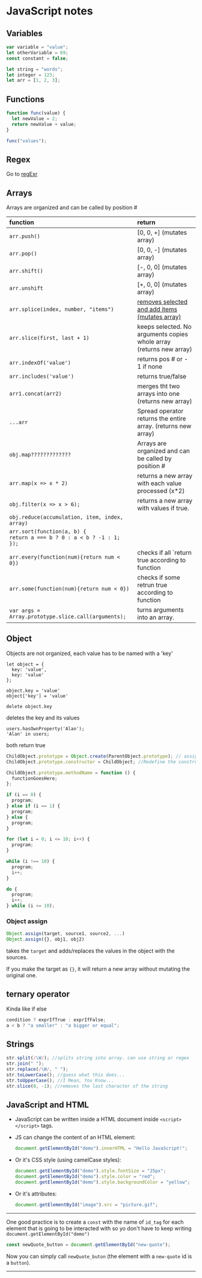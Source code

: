 # JavaScript notes

## Variables

```js
var variable = "value";
let otherVariable = 69;
const constant = false;

let string = "words";
let integer = 123;
let arr = [1, 2, 3];
```

## Functions

```js
function func(value) {
  let newValue = 2;
  return newValue + value;
}

func("values");
```

## Regex

Go to [regExr](https://regexr.com/)

## Arrays

Arrays are organized and can be called by position #

| function                                                     | return                                                       |
| :----------------------------------------------------------- | :----------------------------------------------------------- |
| `arr.push()`                                                 | [0, 0, +] \(mutates array)                                   |
| `arr.pop()`                                                  | [0, 0, -] \(mutates array)                                   |
| `arr.shift()`                                                | [-, 0, 0] \(mutates array)                                   |
| `arr.unshift`                                                | [+, 0, 0] \(mutates array)                                   |
| `arr.splice(index, number, "items")`                         | [removes selected and add items (mutates array)](https://developer.mozilla.org/en-US/docs/Web/JavaScript/Reference/Global_Objects/Array/splice) |
| `arr.slice(first, last + 1)`                                 | keeps selected. No arguments copies whole array (returns new array) |
| `arr.indexOf('value')`                                       | returns pos # or - 1 if none                                 |
| `arr.includes('value')`                                      | returns true/false                                           |
| `arr1.concat(arr2)`                                          | merges tht two arrays into one (returns new array)           |
| `...arr`                                                     | Spread operator returns the entire array. (returns new array) |
| `obj.map?????????????`                                       | Arrays are organized and can be called by position #         |
| `arr.map(x => x * 2)`                                        | returns a new array with each value processed (x\*2)         |
| `obj.filter(x => x > 6);`                                    | returns a new array with values if true.                     |
| `obj.reduce(accumulation, item, index, array)`               |                                                              |
| `arr.sort(function(a, b) {`<br/>`return a === b ? 0 : a < b ? -1 : 1;`<br/>`});` |                                                              |
| `arr.every(function(num){return num < 0})`                   | checks if all `return true according to function             |
| `arr.some(function(num){return num < 0})`                    | checks if some retrun true according to function             |
| `var args = Array.prototype.slice.call(arguments);`          | turns arguments into an array.                               |

## Object

Objects are not organized, each value has to be named with a 'key'

```JS
let object = {
  key: 'value',
  key: 'value'
};

object.key = 'value'
object['key'] = 'value'
```

```JS
delete object.key
```

deletes the key and its values

```JS
users.hasOwnProperty('Alan');
'Alan' in users;
```

both return true

```js
ChildObject.prototype = Object.create(ParentObject.prototype); // assigns ParentObject as6= supertype
ChildObject.prototype.constructor = ChildObject; //Redefine the constructor

ChildObject.prototype.methodName = function () {
  functionGoesHere;
};
```

```js
if (i == 0) {
  program;
} else if (i == 1) {
  program;
} else {
  program;
}

for (let i = 0; i <= 10; i++) {
  program;
}

while (i !== 10) {
  program;
  i++;
}

do {
  program;
  i++;
} while (i <= 10);
```

### Object assign

```js
Object.assign(target, source1, source2, ...)
Object.assign({}, obj1, obj2)
```

takes the `target` and adds/replaces the values in the object with the sources. 

If you make the target as `{}`, it will return a new array without mutating the original one. 

## ternary operator

Kinda like if else

```js
condition ? exprIfTrue : exprIfFalse;
a < b ? "a smaller" : "a bigger or equal";
```

## Strings

```js
str.split(/\W/); //splits string into array. can use string or regex
str.join(" ");
str.replace(/\W/, " ");
str.toLowerCase(); //guess what this does...
str.toUpperCase(); //I Mean, You Know...
str.slice(0, -1); //removes the last character of the string
```

## JavaScript and HTML

* JavaScript can be written inside a HTML document inside `<script> </script>` tags.

* JS can change the content of an HTML element:

  ```js
  document.getElementById("demo").innerHTML = "Hello JavaScript!";
  ```

* Or it's CSS style (using camelCase styles):

  ```js
  document.getElementById("demo").style.fontSize = "25px";
  document.getElementById("demo").style.color = "red";
  document.getElementById("demo").style.backgroundColor = "yellow";
  ```

* Or it's attributes:

  ```js
  document.getElementById("image").src = "picture.gif";
  ```

***

One good practice is to create a `const` with the name of `id_tag` for each element that is going to be interacted with so yo don't have to keep writing `document.getElementById("demo")`

```js
const newQuote_button = document.getElementById("new-quote");
```

Now you can simply call `newQuote_buton`  (the element with a `new-quote` id is a `button`).

***

